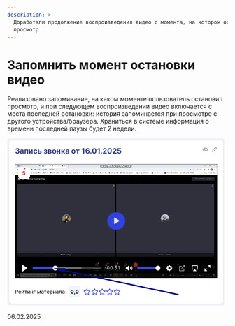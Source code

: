 ```yaml
---
description: >-
  Доработали продолжение воспроизведения видео с момента, на котором остановился
  просмотр
---
```


# Запомнить момент остановки видео

Реализовано запоминание, на каком моменте пользователь остановил просмотр, и при следующем воспроизведении видео включается с места последней остановки: история запоминается при просмотре с другого устройства/браузера. Храниться в системе информация о времени последней паузы будет 2 недели.

![](<../../.gitbook/assets/image (351).png>)

06.02.2025
